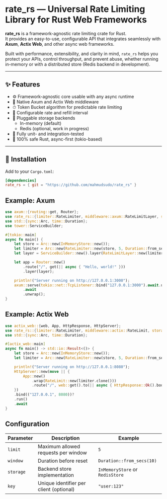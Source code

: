 # rate_rs — Universal Rate Limiting Library for Rust Web Frameworks

**rate_rs** is a framework-agnostic rate limiting crate for Rust.  
It provides an easy-to-use, configurable API that integrates seamlessly with **Axum**, **Actix Web**, and other async web frameworks.

Built with performance, extensibility, and clarity in mind, `rate_rs` helps you protect your APIs, control throughput, and prevent abuse, whether running in-memory or with a distributed store (Redis backend in development).

---

## ✨ Features

- ⚙️ Framework-agnostic core usable with any async runtime  
- 🧩 Native Axum and Actix Web middleware  
- ⏱ Token Bucket algorithm for predictable rate limiting  
- 🔧 Configurable rate and refill interval  
- 💾 Pluggable storage backends  
  - In-memory (default)  
  - Redis (optional, work in progress)  
- 🧪 Fully unit- and integration-tested  
- 💯 100% safe Rust, async-first (tokio-based)

---

## 🚀 Installation

Add to your `Cargo.toml`:

```toml
[dependencies]
rate_rs = { git = "https://github.com/mahmudsudo/rate_rs" }
```

## Example: Axum

```rust
use axum::{routing::get, Router};
use rate_rs::{limiter::RateLimiter, middleware::axum::RateLimitLayer, storage::in_memory::InMemoryStore};
use std::{sync::Arc, time::Duration};
use tower::ServiceBuilder;

#[tokio::main]
async fn main() {
    let store = Arc::new(InMemoryStore::new());
    let limiter = Arc::new(RateLimiter::new(store, 5, Duration::from_secs(10)));
    let layer = ServiceBuilder::new().layer(RateLimitLayer::new(limiter));

    let app = Router::new()
        .route("/", get(|| async { "Hello, world!" }))
        .layer(layer);

    println!("Server running on http://127.0.0.1:3000");
    axum::serve(tokio::net::TcpListener::bind("127.0.0.1:3000").await.unwrap(), app)
        .await
        .unwrap();
}
```


## Example: Actix Web

```rust
use actix_web::{web, App, HttpResponse, HttpServer};
use rate_rs::{limiter::RateLimiter, middleware::actix::RateLimit, storage::in_memory::InMemoryStore};
use std::{sync::Arc, time::Duration};

#[actix_web::main]
async fn main() -> std::io::Result<()> {
    let store = Arc::new(InMemoryStore::new());
    let limiter = Arc::new(RateLimiter::new(store, 5, Duration::from_secs(10)));

    println!("Server running on http://127.0.0.1:8080");
    HttpServer::new(move || {
        App::new()
            .wrap(RateLimit::new(limiter.clone()))
            .route("/", web::get().to(|| async { HttpResponse::Ok().body("Hello from Actix!") }))
    })
    .bind(("127.0.0.1", 8080))?
    .run()
    .await
}
```
## Configuration
| Parameter | Description                             | Example                         |
| --------- | --------------------------------------- | ------------------------------- |
| `limit`   | Maximum allowed requests per window     | `5`                             |
| `window`  | Duration before reset                   | `Duration::from_secs(10)`       |
| `storage` | Backend store implementation            | `InMemoryStore` or `RedisStore` |
| `key`     | Unique identifier per client (optional) | `"user:123"`                    |


